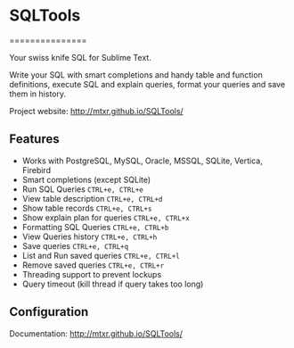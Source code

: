 # SQLTools
===============

Your swiss knife SQL for Sublime Text.

Write your SQL with smart completions and handy table and function definitions, execute SQL and explain queries, format your queries and save them in history.

Project website: http://mtxr.github.io/SQLTools/

## Features

* Works with PostgreSQL, MySQL, Oracle, MSSQL, SQLite, Vertica, Firebird
* Smart completions (except SQLite)
* Run SQL Queries  `CTRL+e, CTRL+e`
* View table description  `CTRL+e, CTRL+d`
* Show table records  `CTRL+e, CTRL+s`
* Show explain plan for queries  `CTRL+e, CTRL+x`
* Formatting SQL Queries  `CTRL+e, CTRL+b`
* View Queries history  `CTRL+e, CTRL+h`
* Save queries  `CTRL+e, CTRL+q`
* List and Run saved queries  `CTRL+e, CTRL+l`
* Remove saved queries  `CTRL+e, CTRL+r`
* Threading support to prevent lockups
* Query timeout (kill thread if query takes too long)

## Configuration 

Documentation: http://mtxr.github.io/SQLTools/
